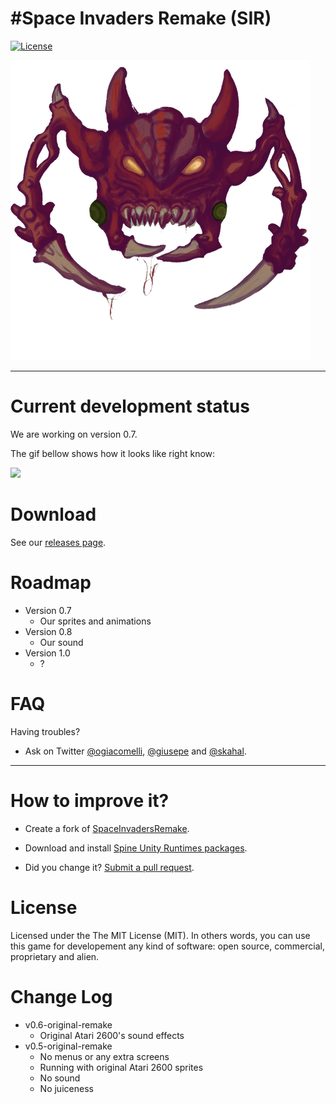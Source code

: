 #Space Invaders Remake (SIR)
===========
[![License](http://img.shields.io/:license-MIT-blue.svg)](https://raw.githubusercontent.com/skahal/SpaceInvadersRemake/master/LICENSE)

![](docs/images/Alien2.png)

--------

Current development status
======
We are working on version 0.7.

The gif bellow shows how it looks like right know:

![](docs/images/parallax.gif)


Download
======
See our [releases page](https://github.com/skahal/SpaceInvadersRemake/releases).

Roadmap
======
- Version 0.7
	- Our sprites and animations
- Version 0.8
	- Our sound
- Version 1.0
	- ?



FAQ
======

Having troubles? 
 - Ask on Twitter [@ogiacomelli](http://twitter.com/ogiacomelli), [@giusepe](http://twitter.com/giusepe) and [@skahal](http://twitter.com/skahal).
 
 --------

How to improve it?
======

- Create a fork of [SpaceInvadersRemake](https://github.com/skahal/SpaceInvadersRemake/fork). 

- Download and install [Spine Unity Runtimes packages](https://github.com/EsotericSoftware/spine-runtimes/tree/master/spine-unity). 

- Did you change it? [Submit a pull request](https://github.com/skahal/SpaceInvadersRemake/pull/new/master).


License
======
Licensed under the The MIT License (MIT).
In others words, you can use this game for developement any kind of software: open source, commercial, proprietary and alien.


Change Log
======
 - v0.6-original-remake
 	 - Original Atari 2600's sound effects
 - v0.5-original-remake
 	- No menus or any extra screens
	- Running with original Atari 2600 sprites
	- No sound
	- No juiceness